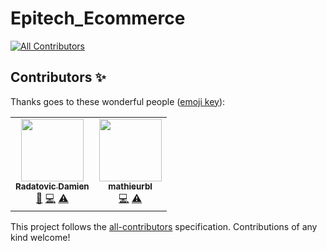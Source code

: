 # Epitech_Ecommerce
<!-- ALL-CONTRIBUTORS-BADGE:START - Do not remove or modify this section -->
[![All Contributors](https://img.shields.io/badge/all_contributors-2-orange.svg?style=flat-square)](#contributors-)
<!-- ALL-CONTRIBUTORS-BADGE:END -->
## Contributors ✨

Thanks goes to these wonderful people ([emoji key](https://allcontributors.org/docs/en/emoji-key)):

<!-- ALL-CONTRIBUTORS-LIST:START - Do not remove or modify this section -->
<!-- prettier-ignore-start -->
<!-- markdownlint-disable -->
<table>
  <tr>
    <td align="center"><a href="https://github.com/DamienRadatovic"><img src="https://avatars0.githubusercontent.com/u/55408621?v=4" width="100px;" alt=""/><br /><sub><b>Radatovic Damien</b></sub></a><br /><a href="#design-DamienRadatovic" title="Design">🎨</a> <a href="https://github.com/Layerzfr/Epitech_Ecommerce/commits?author=DamienRadatovic" title="Code">💻</a> <a href="https://github.com/Layerzfr/Epitech_Ecommerce/commits?author=DamienRadatovic" title="Tests">⚠️</a></td>
    <td align="center"><a href="https://github.com/mathieurbl"><img src="https://avatars1.githubusercontent.com/u/47533125?v=4" width="100px;" alt=""/><br /><sub><b>mathieurbl</b></sub></a><br /><a href="https://github.com/Layerzfr/Epitech_Ecommerce/commits?author=mathieurbl" title="Code">💻</a> <a href="https://github.com/Layerzfr/Epitech_Ecommerce/commits?author=mathieurbl" title="Tests">⚠️</a></td>
  </tr>
</table>

<!-- markdownlint-enable -->
<!-- prettier-ignore-end -->
<!-- ALL-CONTRIBUTORS-LIST:END -->

This project follows the [all-contributors](https://github.com/all-contributors/all-contributors) specification. Contributions of any kind welcome!
